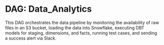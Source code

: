 # DAG: Data_Analytics

This DAG orchestrates the data pipeline by monitoring the availability of raw files in an S3 bucket, loading the data into Snowflake, executing DBT models for staging, dimensions, and facts, running test cases, and sending a success alert via Slack.